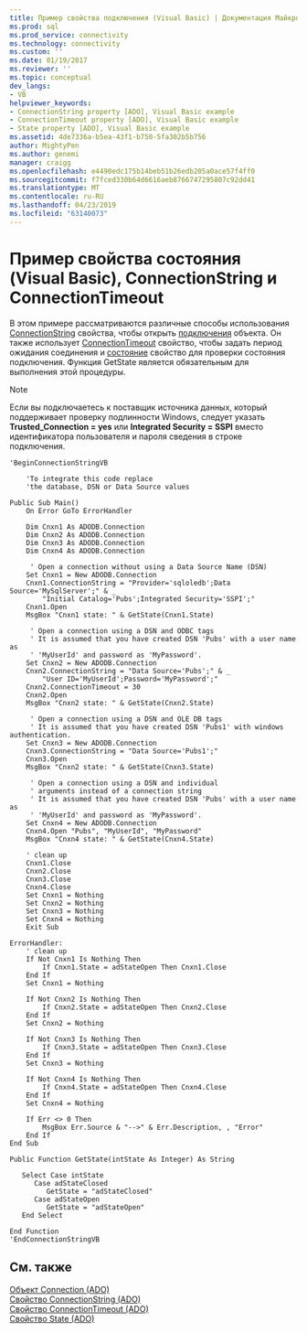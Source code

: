 ```yaml
---
title: Пример свойства подключения (Visual Basic) | Документация Майкрософт
ms.prod: sql
ms.prod_service: connectivity
ms.technology: connectivity
ms.custom: ''
ms.date: 01/19/2017
ms.reviewer: ''
ms.topic: conceptual
dev_langs:
- VB
helpviewer_keywords:
- ConnectionString property [ADO], Visual Basic example
- ConnectionTimeout property [ADO], Visual Basic example
- State property [ADO], Visual Basic example
ms.assetid: 4de7336a-b5ea-43f1-b750-5fa302b5b756
author: MightyPen
ms.author: genemi
manager: craigg
ms.openlocfilehash: e4490edc175b14beb51b26edb205a0ace57f4ff0
ms.sourcegitcommit: f7fced330b64d6616aeb8766747295807c92dd41
ms.translationtype: MT
ms.contentlocale: ru-RU
ms.lasthandoff: 04/23/2019
ms.locfileid: "63140073"
---
```

# <a name="connectionstring-connectiontimeout-and-state-properties-example-vb"></a>Пример свойства состояния (Visual Basic), ConnectionString и ConnectionTimeout
В этом примере рассматриваются различные способы использования [ConnectionString](../../../ado/reference/ado-api/connectionstring-property-ado.md) свойства, чтобы открыть [подключения](../../../ado/reference/ado-api/connection-object-ado.md) объекта. Он также использует [ConnectionTimeout](../../../ado/reference/ado-api/connectiontimeout-property-ado.md) свойство, чтобы задать период ожидания соединения и [состояние](../../../ado/reference/ado-api/state-property-ado.md) свойство для проверки состояния подключения. Функция GetState является обязательным для выполнения этой процедуры.  
  
> [!NOTE]
>  Если вы подключаетесь к поставщик источника данных, который поддерживает проверку подлинности Windows, следует указать **Trusted_Connection = yes** или **Integrated Security = SSPI** вместо идентификатора пользователя и пароля сведения в строке подключения.  
  
```  
'BeginConnectionStringVB  
  
    'To integrate this code replace  
    'the database, DSN or Data Source values  
  
Public Sub Main()  
    On Error GoTo ErrorHandler  
  
    Dim Cnxn1 As ADODB.Connection  
    Dim Cnxn2 As ADODB.Connection  
    Dim Cnxn3 As ADODB.Connection  
    Dim Cnxn4 As ADODB.Connection  
  
     ' Open a connection without using a Data Source Name (DSN)  
    Set Cnxn1 = New ADODB.Connection  
    Cnxn1.ConnectionString = "Provider='sqloledb';Data Source='MySqlServer';" & _  
        "Initial Catalog='Pubs';Integrated Security='SSPI';"  
    Cnxn1.Open  
    MsgBox "Cnxn1 state: " & GetState(Cnxn1.State)  
  
     ' Open a connection using a DSN and ODBC tags  
     ' It is assumed that you have created DSN 'Pubs' with a user name as  
     ' 'MyUserId' and password as 'MyPassword'.  
    Set Cnxn2 = New ADODB.Connection  
    Cnxn2.ConnectionString = "Data Source='Pubs';" & _  
        "User ID='MyUserId';Password='MyPassword';"  
    Cnxn2.ConnectionTimeout = 30  
    Cnxn2.Open  
    MsgBox "Cnxn2 state: " & GetState(Cnxn2.State)  
  
     ' Open a connection using a DSN and OLE DB tags  
     ' It is assumed that you have created DSN 'Pubs1' with windows authentication.  
    Set Cnxn3 = New ADODB.Connection  
    Cnxn3.ConnectionString = "Data Source='Pubs1';"  
    Cnxn3.Open  
    MsgBox "Cnxn2 state: " & GetState(Cnxn3.State)  
  
     ' Open a connection using a DSN and individual  
     ' arguments instead of a connection string  
     ' It is assumed that you have created DSN 'Pubs' with a user name as  
     ' 'MyUserId' and password as 'MyPassword'.  
    Set Cnxn4 = New ADODB.Connection  
    Cnxn4.Open "Pubs", "MyUserId", "MyPassword"  
    MsgBox "Cnxn4 state: " & GetState(Cnxn4.State)  
  
    ' clean up  
    Cnxn1.Close  
    Cnxn2.Close  
    Cnxn3.Close  
    Cnxn4.Close  
    Set Cnxn1 = Nothing  
    Set Cnxn2 = Nothing  
    Set Cnxn3 = Nothing  
    Set Cnxn4 = Nothing  
    Exit Sub  
  
ErrorHandler:  
    ' clean up  
    If Not Cnxn1 Is Nothing Then  
        If Cnxn1.State = adStateOpen Then Cnxn1.Close  
    End If  
    Set Cnxn1 = Nothing  
  
    If Not Cnxn2 Is Nothing Then  
        If Cnxn2.State = adStateOpen Then Cnxn2.Close  
    End If  
    Set Cnxn2 = Nothing  
  
    If Not Cnxn3 Is Nothing Then  
        If Cnxn3.State = adStateOpen Then Cnxn3.Close  
    End If  
    Set Cnxn3 = Nothing  
  
    If Not Cnxn4 Is Nothing Then  
        If Cnxn4.State = adStateOpen Then Cnxn4.Close  
    End If  
    Set Cnxn4 = Nothing  
  
    If Err <> 0 Then  
        MsgBox Err.Source & "-->" & Err.Description, , "Error"  
    End If  
End Sub  
  
Public Function GetState(intState As Integer) As String  
  
   Select Case intState  
      Case adStateClosed  
         GetState = "adStateClosed"  
      Case adStateOpen  
         GetState = "adStateOpen"  
   End Select  
  
End Function  
'EndConnectionStringVB  
```  
  
## <a name="see-also"></a>См. также  
 [Объект Connection (ADO)](../../../ado/reference/ado-api/connection-object-ado.md)   
 [Свойство ConnectionString (ADO)](../../../ado/reference/ado-api/connectionstring-property-ado.md)   
 [Свойство ConnectionTimeout (ADO)](../../../ado/reference/ado-api/connectiontimeout-property-ado.md)   
 [Свойство State (ADO)](../../../ado/reference/ado-api/state-property-ado.md)
